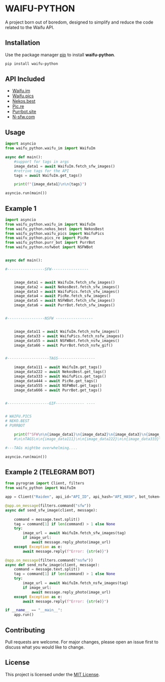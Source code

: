 # WAIFU-PYTHON

A project born out of boredom, designed to simplify and reduce the code related to the Waifu API.

## Installation

Use the package manager [pip](https://pip.pypa.io/en/stable/) to install **waifu-python**.

```bash
pip install waifu-python
```

## API Included

- [Waifu.im](https://www.waifu.im/)
- [Waifu.pics](https://waifu.pics/)  
- [Nekos.best](https://nekos.best/) 
- [Pic.re](https://pic.re/)  
- [Purrbot.site](https://purrbot.site/)  
- [N-sfw.com](https://n-sfw.com/)

## Usage

```python
import asyncio
from waifu_python.waifu_im import WaifuIm

async def main():
    #support for tags in args 
    image_data1 = await WaifuIm.fetch_sfw_images()
    #retrive tags for the API
    tags = await WaifuIm.get_tags()

    print(f"{image_data1}\n\n{tags}")

asyncio.run(main())
```

## Example 1

```python
import asyncio
from waifu_python.waifu_im import WaifuIm
from waifu_python.nekos_best import NekosBest
from waifu_python.waifu_pics import WaifuPics
from waifu_python.pics_re import PicRe
from waifu_python.purr_bot import PurrBot
from waifu_python.nsfwbot import NSFWBot


async def main():

#-----------------SFW-----------------


    image_data1 = await WaifuIm.fetch_sfw_images()
    image_data2 = await NekosBest.fetch_sfw_images()
    image_data3 = await WaifuPics.fetch_sfw_images()
    image_data4 = await PicRe.fetch_sfw_images()
    image_data5 = await NSFWBot.fetch_sfw_images()
    image_data6 = await PurrBot.fetch_sfw_images()


#-----------------NSFW -----------------


    image_data11 = await WaifuIm.fetch_nsfw_images()
    image_data33 = await WaifuPics.fetch_nsfw_images()
    image_data55 = await NSFWBot.fetch_nsfw_images()
    image_data66 = await PurrBot.fetch_nsfw_gif()


#-------------------TAGS-----------------

    image_data111 = await WaifuIm.get_tags()
    image_data222 = await NekosBest.get_tags()
    image_data333 = await WaifuPics.get_tags()
    image_data444 = await PicRe.get_tags()
    image_data555 = await NSFWBot.get_tags()
    image_data666 = await PurrBot.get_tags()


#-------------------GIF------------- ----


# WAIFU.PICS
# NEKO.BEST
# PURRBOT

    print(f"SFW\n\n{image_data1}\n{image_data2}\n{image_data3}\n{image_data4}\n{image_data5}\n{image_data6}\n\nNSFW\n\n{image_data11}\n{image_data33}\n{image_data55}\n{image_data66}")
    #\n\nTAGS\n\n{image_data111}\n\n{image_data222}\n\n{image_data333}\n\n{image_data444}\n\n{image_data555}\n\n{image_data666}") 

#---TAGs mightbe overwhelming....

asyncio.run(main())
```

## Example 2 (TELEGRAM BOT)

```python
from pyrogram import Client, filters
from waifu_python import WaifuIm

app = Client("Raiden", api_id="API_ID", api_hash="API_HASH", bot_token="BOT_TOKEN")

@app.on_message(filters.command("sfw"))
async def send_sfw_image(client, message):
    
    command = message.text.split()
    tag = command[1] if len(command) > 1 else None
    try:
        image_url = await WaifuIm.fetch_sfw_images(tag)
        if image_url:
            await message.reply_photo(image_url)
    except Exception as e:
        await message.reply(f"Error: {str(e)}")

@app.on_message(filters.command("nsfw"))
async def send_nsfw_image(client, message):
    command = message.text.split()
    tag = command[1] if len(command) > 1 else None
    try:
        image_url = await WaifuIm.fetch_nsfw_images(tag)
        if image_url:
            await message.reply_photo(image_url)
    except Exception as e:
        await message.reply(f"Error: {str(e)}")

if __name__ == "__main__":
    app.run()
```

## Contributing

Pull requests are welcome. For major changes, please open an issue first
to discuss what you would like to change.

## License

This project is licensed under the [MIT License](https://choosealicense.com/licenses/mit/).
